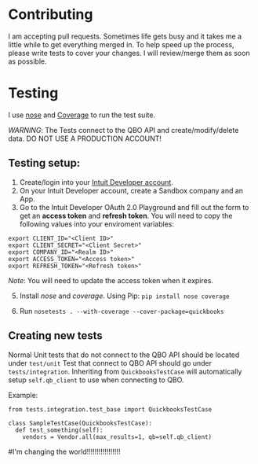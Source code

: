# Contributing

I am accepting pull requests. Sometimes life gets busy and it takes me a little while to get everything merged in. To help speed up the process, please write tests to cover your changes. I will review/merge them as soon as possible. 

# Testing

I use [nose](https://nose.readthedocs.io/en/latest/index.html) and [Coverage](https://coverage.readthedocs.io/en/latest/) to run the test suite.   

*WARNING*: The Tests connect to the QBO API and create/modify/delete data. DO NOT USE A PRODUCTION ACCOUNT!

## Testing setup:

1. Create/login into your [Intuit Developer account](https://developer.intuit.com).
2. On your Intuit Developer account, create a Sandbox company and an App. 
3. Go to the Intuit Developer OAuth 2.0 Playground and fill out the form to get an **access token** and **refresh token**. You will need to copy the following values into your enviroment variables:
  ```
  export CLIENT_ID="<Client ID>"
  export CLIENT_SECRET="<Client Secret>" 
  export COMPANY_ID="<Realm ID>"
  export ACCESS_TOKEN="<Access token>"
  export REFRESH_TOKEN="<Refresh token>"
  ```
  
  *Note*: You will need to update the access token when it expires. 

5. Install *nose* and *coverage*. Using Pip:
  `pip install nose coverage`
  
6. Run `nosetests . --with-coverage --cover-package=quickbooks`

## Creating new tests
Normal Unit tests that do not connect to the QBO API should be located under `test/unit` Test that connect to QBO API should go under `tests/integration`. Inheriting from `QuickbooksTestCase` will automatically setup `self.qb_client` to use when connecting to QBO.

Example:
```
from tests.integration.test_base import QuickbooksTestCase

class SampleTestCase(QuickbooksTestCase):
  def test_something(self):
    vendors = Vendor.all(max_results=1, qb=self.qb_client)    
```


#I'm changing the world!!!!!!!!!!!!!!!!!